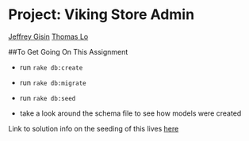 Project: Viking Store Admin
========================

[Jeffrey Gisin](https://github.com/jgisin/project_viking_store.git)
[Thomas Lo](https://github.com/thomasjinlo/assignment_viking_store)

##To Get Going On This Assignment
- run `rake db:create`
- run `rake db:migrate`
- run `rake db:seed`

- take a look around the schema file to see how models were created


Link to solution info on the seeding of this lives [here](https://gist.github.cozm/betweenparentheses/0b6b325ceaaea76a521d)

